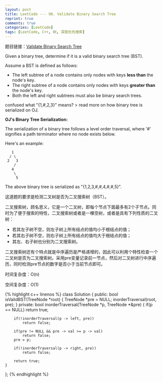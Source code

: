 ```yaml
---
layout: post
title: LeetCode --- 98. Validate Binary Search Tree
reprint: true
comments: true
categories: [LeetCode]
tags: [LeetCode, C++, 树, 深度优先搜索]
---
```



题目链接：[Validate Binary Search Tree](https://oj.leetcode.com/problems/validate-binary-search-tree/ ) 

Given a binary tree, determine if it is a valid binary search tree (BST). 

Assume a BST is defined as follows: 

* The left subtree of a node contains only nodes with keys **less than** the node's key. 
* The right subtree of a node contains only nodes with keys **greater than** the node's key. 
* Both the left and right subtrees must also be binary search trees. 

confused what "{1,#,2,3}" means? > read more on how binary tree is serialized on OJ. 

**OJ's Binary Tree Serialization:**

The serialization of a binary tree follows a level order traversal, where '#' signifies a path terminator where no node exists below. 

Here's an example: 

       1
      / \
     2   3
        /
       4
        \
         5

The above binary tree is serialized as "{1,2,3,#,#,4,#,#,5}". 

这道题的要求是检测二叉树是否为二叉搜索树（BST）。

二叉搜索树，顾名思义，它是一个二叉树，即每个节点下面最多有2个子节点。同时为了便于搜索的特性，二叉搜索树或者是一棵空树，或者是具有下列性质的二叉树：

* 若其左子树不空，则左子树上所有结点的值均小于根结点的值；
* 若其右子树不空，则右子树上所有结点的值均大于根结点的值；
* 其左、右子树也分别为二叉搜索树。

二叉搜索树还有个特点就是中序遍历是严格递增的，因此可以利用个特性检查一个二叉树是否为二叉搜索树。采用pre变量记录前一节点，然后对二叉树进行中序遍历，同时检测pre节点的数字是否小于当前节点即可。

时间复杂度：O(n)

空间复杂度：O(1)

{% highlight c++ linenos %}
class Solution
{
public:
    bool isValidBST(TreeNode *root)
    {
        TreeNode *pre = NULL;
        inorderTraversal(root, pre);
    }
private:
    bool inorderTraversal(TreeNode *p, TreeNode *&pre)
    {
        if(p == NULL)
            return true;
        
        if(!inorderTraversal(p -> left, pre))
            return false;
        
        if(pre != NULL && pre -> val >= p -> val)
            return false;
        pre = p;
        
        if(!inorderTraversal(p -> right, pre))
            return false;
        
        return true;
    }
};
{% endhighlight %}
